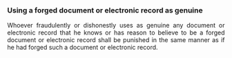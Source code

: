 ### Using a forged document or electronic record as genuine
<div style="text-align: justify">

Whoever fraudulently or dishonestly uses as genuine any document or electronic record that he knows or has reason to believe to be a forged document or electronic record shall be punished in the same manner as if he had forged such a document or electronic record.

</div>
